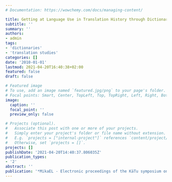 ```yaml
---
# Documentation: https://wowchemy.com/docs/managing-content/

title: Getting at Language Use in Translation History through Dictionaries Produced for Interpreters
subtitle: ''
summary: ''
authors:
- admin
tags:
- 'dictionaries'
- 'translation studies'
categories: []
date: '2010-01-01'
lastmod: 2021-04-20T16:40:38+02:00
featured: false
draft: false

# Featured image
# To use, add an image named `featured.jpg/png` to your page's folder.
# Focal points: Smart, Center, TopLeft, Top, TopRight, Left, Right, BottomLeft, Bottom, BottomRight.
image:
  caption: ''
  focal_point: ''
  preview_only: false

# Projects (optional).
#   Associate this post with one or more of your projects.
#   Simply enter your project's folder or file name without extension.
#   E.g. `projects = ["internal-project"]` references `content/project/deep-learning/index.md`.
#   Otherwise, set `projects = []`.
projects: []
publishDate: '2021-04-20T14:40:37.806035Z'
publication_types:
- '2'
abstract: ''
publication: '*MikaEL - Electronic proceedings of the KäTu symposium on translation and interpreting studies*'
---
```

